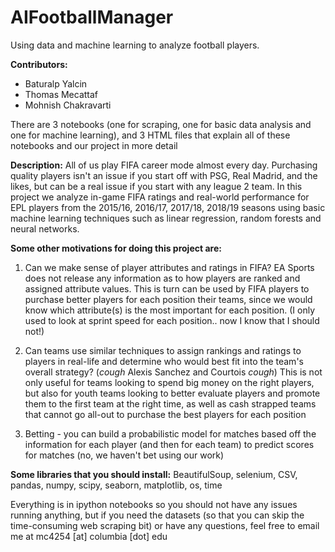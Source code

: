 # AIFootballManager
Using data and machine learning to analyze football players. 

<b>Contributors:</b>
<ul>
  <li>Baturalp Yalcin</li>
  <li>Thomas Mecattaf</li>
  <li>Mohnish Chakravarti</li>
  </ul>


There are 3 notebooks (one for scraping, one for basic data analysis and one for machine learning), and 3 HTML files that explain all of these notebooks and our project in more detail

<b>Description:</b>
All of us play FIFA career mode almost every day. Purchasing quality players isn't an issue if you start off with PSG, Real Madrid, and the likes, but can be a real issue if you start with any league 2 team. In this project we analyze in-game FIFA ratings and real-world performance for EPL players from the 2015/16, 2016/17, 2017/18, 2018/19 seasons using basic machine learning techniques such as linear regression, random forests and neural networks.

<b>Some other motivations for doing this project are:</b>
1) Can we make sense of player attributes and ratings in FIFA? EA Sports does not release any information as to how players are ranked and assigned attribute values. This is turn can be used by FIFA players to purchase better players for each position their teams, since we would know which attribute(s) is the most important for each position. (I only used to look at sprint speed for each position.. now I know that I should not!)

2) Can teams use similar techniques to assign rankings and ratings to players in real-life and determine who would best fit into the team's overall strategy? (*cough* Alexis Sanchez and Courtois *cough*) This is not only useful for teams looking to spend big money on the right players, but also for youth teams looking to better evaluate players and promote them to the first team at the right time, as well as cash strapped teams that cannot go all-out to purchase the best players for each position

3) Betting - you can build a probabilistic model for matches based off the information for each player (and then for each team) to predict scores for matches (no, we haven't bet using our work)

<b>Some libraries that you should install:</b> BeautifulSoup, selenium, CSV, pandas, numpy, scipy, seaborn, matplotlib, os, time


Everything is in ipython notebooks so you should not have any issues running anything, but if you need the datasets (so that you can skip the time-consuming web scraping bit) or have any questions, feel free to email me at mc4254 [at] columbia [dot] edu
